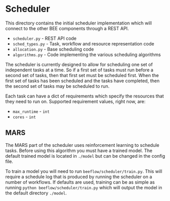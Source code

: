 # Scheduler

This directory contains the initial scheduler implementation which will
connect to the other BEE components through a REST API.

- `scheduler.py` - REST API code
- `sched_types.py` - Task, workflow and resource representation code
- `allocation.py` - Base scheduling code
- `algorithms.py` - Code implementing the various scheduling algorithms

The scheduler is currently designed to allow for scheduling one set of
independent tasks at a time. So if a first set of tasks must run before a
second set of tasks, then that first set must be scheduled first. When the
first set of tasks has been scheduled and the tasks have completed, then the
second set of tasks may be scheduled to run.

Each task can have a dict of requirements which specify the resources
that they need to run on. Supported requirement values, right now, are:

- `max_runtime` - `int`
- `cores` - `int`

## MARS

The MARS part of the scheduler uses reinforcement learning to schedule tasks.
Before using this algorithm you must have a trained model. The default trained
model is located in `./model` but can be changed in the config file.

To train a model you will need to run `beeflow/scheduler/train.py`. This will
require a schedule log that is produced by running the scheduler on a number
of workflows. If defaults are used, training can be as simple as running
`python beeflow/scheduler/train.py` which will output the model in the
default directory `./model`.
